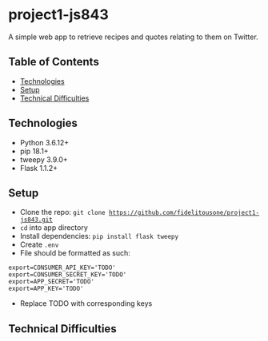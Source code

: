 # project1-js843
A simple web app to retrieve recipes and quotes relating to them on Twitter.

## Table of Contents
* [Technologies](#technologies)
* [Setup](#setup)
* [Technical Difficulties](#technical_difficulties)

## Technologies
* Python 3.6.12+
* pip 18.1+
* tweepy 3.9.0+
* Flask 1.1.2+

## Setup
- Clone the repo: <code>git clone https://github.com/fidelitousone/project1-js843.git</code>
- <code>cd</code> into app directory
- Install dependencies: <code>pip install flask tweepy</code>
- Create <code>.env</code>
- File should be formatted as such:
```
export=CONSUMER_API_KEY='TODO'
export=CONSUMER_SECRET_KEY='TODO'
export=APP_SECRET='TODO'
export=APP_KEY='TODO'
```
- Replace TODO with corresponding keys

## Technical Difficulties